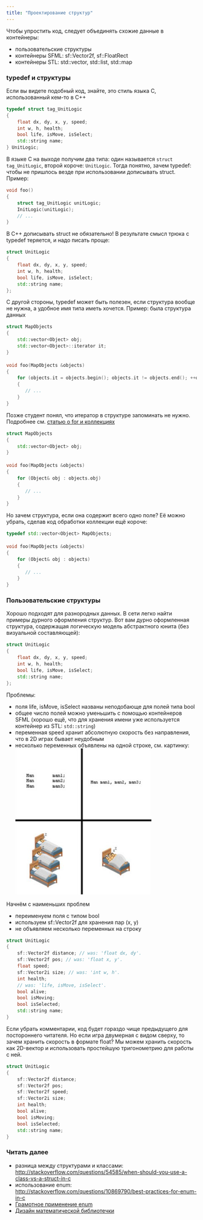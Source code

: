 ```yaml
---
title: "Проектирование структур"
---
```


Чтобы упростить код, следует объединять схожие данные в контейнеры:

- пользовательские структуры
- контейнеры SFML: sf::Vector2f, sf::FloatRect
- контейнеры STL: std::vector, std::list, std::map

### typedef и структуры

Если вы видете подобный код, знайте, это стиль языка C, использованный кем-то в C++

```cpp
typedef struct tag_UnitLogic
{
    float dx, dy, x, y, speed;
    int w, h, health;
    bool life, isMove, isSelect;
    std::string name;
} UnitLogic;
```

В языке C на выходе получим два типа: один называется ```struct tag_UnitLogic```, второй короче: ```UnitLogic```. Тогда понятно, зачем typedef: чтобы не пришлось везде при использовании дописывать struct. Пример:

```cpp
void foo()
{
    struct tag_UnitLogic unitLogic;
    InitLogic(unitLogic);
    // ...
}
```

В C++ дописывать struct не обязательно! В результате смысл трюка с typedef теряется, и надо писать проще:

```cpp
struct UnitLogic
{
    float dx, dy, x, y, speed;
    int w, h, health;
    bool life, isMove, isSelect;
    std::string name;
};
```

С другой стороны, typedef может быть полезен, если структура вообще не нужна, а удобное имя типа иметь хочется. Пример: была структура данных

```cpp
struct MapObjects
{
    std::vector<Object> obj;
    std::vector<Object>::iterator it;
}

void foo(MapObjects &objects)
{
    for (objects.it = objects.begin(); objects.it != objects.end(); ++objects.it)
    {
       // ...
    }
}
```

Позже студент понял, что итератор в структуре запоминать не нужно. Подробнее см. [статью о for и коллекциях](vector-for-loop.html)

```cpp
struct MapObjects
{
    std::vector<Object> obj;
}

void foo(MapObjects &objects)
{
    for (Object& obj : objects.obj)
    {
       // ...
    }
}
```

Но зачем структура, если она содержит всего одно поле? Её можно убрать, сделав код обработки коллекции ещё короче:

```cpp
typedef std::vector<Object> MapObjects;

void foo(MapObjects &objects)
{
    for (Object& obj : objects)
    {
       // ...
    }
}
```

### Пользовательские структуры
Хорошо подходят для разнородных данных. В сети легко найти примеры дурного оформления структур. Вот вам дурно оформленная структура, содержащая логическую модель абстрактного юнита (без визуальной составляющей):

```cpp
struct UnitLogic
{
    float dx, dy, x, y, speed;
    int w, h, health;
    bool life, isMove, isSelect;
    std::string name;
};
```

Проблемы:
- поля life, isMove, isSelect названы неподобающе для полей типа bool
- общее число полей можно уменьшить с помощью контейнеров SFML (хорошо ещё, что для хранения имени уже используется контейнер из STL: ```std::string```)
- переменная speed хранит абсолютную скорость без направления, что в 2D играх бывает неудобным
- несколько переменных объявлены на одной строке, см. картинку:
![variables and bed](img/variables-in-bed.jpg)

Начнём с наименьших проблем
- переименуем поля с типом bool
- используем sf::Vector2f для хранения пар (x, y)
- не объявляем несколько переменных на строку

```cpp
struct UnitLogic
{
    sf::Vector2f distance; // was: 'float dx, dy'.
    sf::Vector2f pos; // was: 'float x, y'.
    float speed;
    sf::Vector2i size; // was: 'int w, h'.
    int health;
    // was: 'life, isMove, isSelect'.
    bool alive;
    bool isMoving;
    bool isSelected;
    std::string name;
}
```

Если убрать комментарии, код будет гораздо чище предыдущего для постороннего читателя. Но если игра двумерная с видом сверху, то зачем хранить скорость в формате float? Мы можем хранить скорость как 2D-вектор и использовать простейшую тригонометрию для работы с ней.

```cpp
struct UnitLogic
{
    sf::Vector2f distance;
    sf::Vector2f pos;
    sf::Vector2f speed;
    sf::Vector2i size;
    int health;
    bool alive;
    bool isMoving;
    bool isSelected;
    std::string name;
}
```

### Читать далее
- разница между структурами и классами: http://stackoverflow.com/questions/54585/when-should-you-use-a-class-vs-a-struct-in-c
- использование enum: http://stackoverflow.com/questions/10869790/best-practices-for-enum-in-c
- [Грамотное применение enum](mastering-enums.html)
- [Дизайн математической библиотечки](vector-math.html)
